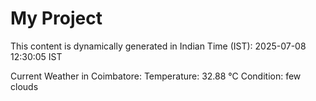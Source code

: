 # My Project

This content is dynamically generated in Indian Time (IST): 2025-07-08 12:30:05 IST


Current Weather in Coimbatore:
Temperature: 32.88 °C
Condition: few clouds
